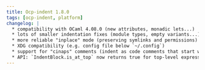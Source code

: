 ```yaml
---
title: Ocp-indent 1.8.0
tags: [ocp-indent, platform]
changelog: |
  * compatibility with OCaml 4.08.0 (new attributes, monadic lets...)
  * lots of smaller indentation fixes (module types, empty variants...)
  * more reliable "inplace" mode (preserving symlinks and permissions)
  * XDG compatibility (e.g. config file below `~/.config`)
  * support for "cinaps" comments (indent as code comments that start with `(*$`)
  * API: `IndentBlock.is_at_top` now returns true for top-level expressions
---
```


